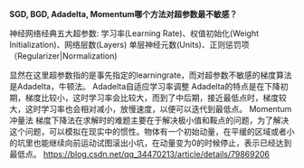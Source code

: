 **SGD, BGD, Adadelta, Momentum哪个方法对超参数最不敏感？**

神经网络经典五大超参数:
学习率(Learning Rate)、权值初始化(Weight Initialization)、网络层数(Layers)
单层神经元数(Units)、正则惩罚项（Regularizer|Normalization)

显然在这里超参数指的是事先指定的learningrate，而对超参数不敏感的梯度算法是Adadelta，牛顿法。
Adadelta自适应学习率调整
Adadelta的特点是在下降初期，梯度比较小，这时学习率会比较大，而到了中后期，接近最低点时，梯度较大，这时学习率也会相对减小，放慢速度，以便可以迭代到最低点。
Momentum冲量法
梯度下降法在求解时的难题主要在于解决极小值和鞍点的问题，为了解决这个问题，可以模拟在现实中的惯性。物体有一个初始动量，在平缓的区域或者小的坑里也能继续向前运动试图滚出小坑，在动量变为0的时候停止，表示已经达到最低点。
https://blog.csdn.net/qq_34470213/article/details/79869206